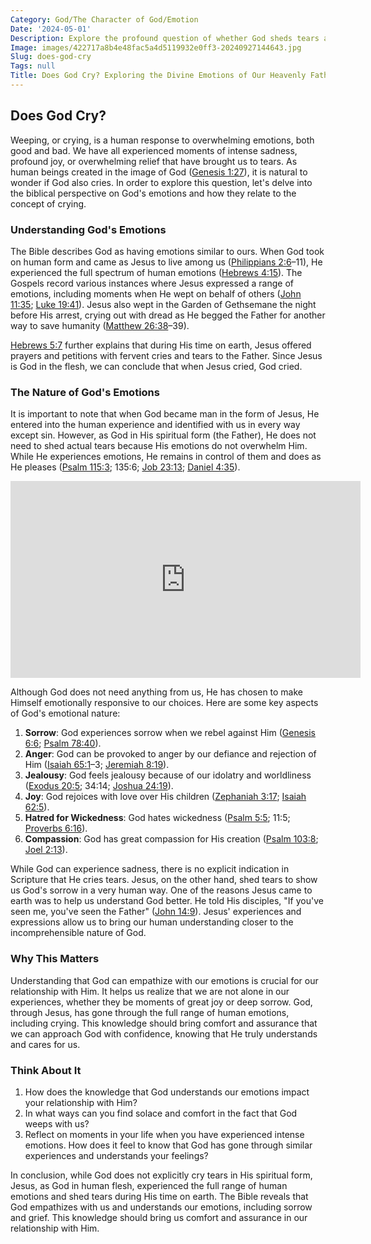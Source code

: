 ```yaml
---
Category: God/The Character of God/Emotion
Date: '2024-05-01'
Description: Explore the profound question of whether God sheds tears and the theological implications behind the concept of divine emotions. Delve into the intriguing debate on whether the Almighty experiences sorrow and empathy.
Image: images/422717a8b4e48fac5a4d5119932e0ff3-20240927144643.jpg
Slug: does-god-cry
Tags: null
Title: Does God Cry? Exploring the Divine Emotions of Our Heavenly Father
---
```


## Does God Cry?

Weeping, or crying, is a human response to overwhelming emotions, both good and bad. We have all experienced moments of intense sadness, profound joy, or overwhelming relief that have brought us to tears. As human beings created in the image of God ([Genesis 1:27](https://www.bibleref.com/Genesis/1/Genesis-1-27.html)), it is natural to wonder if God also cries. In order to explore this question, let's delve into the biblical perspective on God's emotions and how they relate to the concept of crying.

### Understanding God's Emotions

The Bible describes God as having emotions similar to ours. When God took on human form and came as Jesus to live among us ([Philippians 2:6](https://www.bibleref.com/Philippians/2/Philippians-2-6.html)–11), He experienced the full spectrum of human emotions ([Hebrews 4:15](https://www.bibleref.com/Hebrews/4/Hebrews-4-15.html)). The Gospels record various instances where Jesus expressed a range of emotions, including moments when He wept on behalf of others ([John 11:35](https://www.bibleref.com/John/11/John-11-35.html); [Luke 19:41](https://www.bibleref.com/Luke/19/Luke-19-41.html)). Jesus also wept in the Garden of Gethsemane the night before His arrest, crying out with dread as He begged the Father for another way to save humanity ([Matthew 26:38](https://www.bibleref.com/Matthew/26/Matthew-26-38.html)–39). 

[Hebrews 5:7](https://www.bibleref.com/Hebrews/5/Hebrews-5-7.html) further explains that during His time on earth, Jesus offered prayers and petitions with fervent cries and tears to the Father. Since Jesus is God in the flesh, we can conclude that when Jesus cried, God cried.

### The Nature of God's Emotions

It is important to note that when God became man in the form of Jesus, He entered into the human experience and identified with us in every way except sin. However, as God in His spiritual form (the Father), He does not need to shed actual tears because His emotions do not overwhelm Him. While He experiences emotions, He remains in control of them and does as He pleases ([Psalm 115:3](https://www.bibleref.com/Psalm/115/Psalm-115-3.html); 135:6; [Job 23:13](https://www.bibleref.com/Job/23/Job-23-13.html); [Daniel 4:35](https://www.bibleref.com/Daniel/4/Daniel-4-35.html)).


<iframe width="560" height="315" src="https://www.youtube.com/embed/howE9avRUX4" frameborder="0" allow="autoplay; encrypted-media" allowfullscreen></iframe>


Although God does not need anything from us, He has chosen to make Himself emotionally responsive to our choices. Here are some key aspects of God's emotional nature:

1. **Sorrow**: God experiences sorrow when we rebel against Him ([Genesis 6:6](https://www.bibleref.com/Genesis/6/Genesis-6-6.html); [Psalm 78:40](https://www.bibleref.com/Psalm/78/Psalm-78-40.html)).
2. **Anger**: God can be provoked to anger by our defiance and rejection of Him ([Isaiah 65:1](https://www.bibleref.com/Isaiah/65/Isaiah-65-1.html)–3; [Jeremiah 8:19](https://www.bibleref.com/Jeremiah/8/Jeremiah-8-19.html)).
3. **Jealousy**: God feels jealousy because of our idolatry and worldliness ([Exodus 20:5](https://www.bibleref.com/Exodus/20/Exodus-20-5.html); 34:14; [Joshua 24:19](https://www.bibleref.com/Joshua/24/Joshua-24-19.html)).
4. **Joy**: God rejoices with love over His children ([Zephaniah 3:17](https://www.bibleref.com/Zephaniah/3/Zephaniah-3-17.html); [Isaiah 62:5](https://www.bibleref.com/Isaiah/62/Isaiah-62-5.html)).
5. **Hatred for Wickedness**: God hates wickedness ([Psalm 5:5](https://www.bibleref.com/Psalm/5/Psalm-5-5.html); 11:5; [Proverbs 6:16](https://www.bibleref.com/Proverbs/6/Proverbs-6-16.html)).
6. **Compassion**: God has great compassion for His creation ([Psalm 103:8](https://www.bibleref.com/Psalm/103/Psalm-103-8.html); [Joel 2:13](https://www.bibleref.com/Joel/2/Joel-2-13.html)).

While God can experience sadness, there is no explicit indication in Scripture that He cries tears. Jesus, on the other hand, shed tears to show us God's sorrow in a very human way. One of the reasons Jesus came to earth was to help us understand God better. He told His disciples, "If you've seen me, you've seen the Father" ([John 14:9](https://www.bibleref.com/John/14/John-14-9.html)). Jesus' experiences and expressions allow us to bring our human understanding closer to the incomprehensible nature of God.

### Why This Matters

Understanding that God can empathize with our emotions is crucial for our relationship with Him. It helps us realize that we are not alone in our experiences, whether they be moments of great joy or deep sorrow. God, through Jesus, has gone through the full range of human emotions, including crying. This knowledge should bring comfort and assurance that we can approach God with confidence, knowing that He truly understands and cares for us.

### Think About It

1. How does the knowledge that God understands our emotions impact your relationship with Him?
2. In what ways can you find solace and comfort in the fact that God weeps with us?
3. Reflect on moments in your life when you have experienced intense emotions. How does it feel to know that God has gone through similar experiences and understands your feelings?

In conclusion, while God does not explicitly cry tears in His spiritual form, Jesus, as God in human flesh, experienced the full range of human emotions and shed tears during His time on earth. The Bible reveals that God empathizes with us and understands our emotions, including sorrow and grief. This knowledge should bring us comfort and assurance in our relationship with Him.